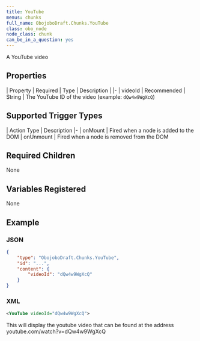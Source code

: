 ```yaml
---
title: YouTube
menus: chunks
full_name: ObojoboDraft.Chunks.YouTube
class: obo_node
node_class: chunk
can_be_in_a_question: yes
---
```


A YouTube video

## Properties

| Property | Required | Type | Description |
|-
| videoId | Recommended | String | The YouTube ID of the video (example: `dQw4w9WgXcQ`)

## Supported Trigger Types

| Action Type | Description
|-
| onMount | Fired when a node is added to the DOM
| onUnmount | Fired when a node is removed from the DOM

## Required Children

None

## Variables Registered

None

## Example

### JSON

```json
{
	"type": "ObojoboDraft.Chunks.YouTube",
	"id": "...",
	"content": {
		"videoId": "dQw4w9WgXcQ"
	}
}
```

### XML

```xml
<YouTube videoId="dQw4w9WgXcQ">
```

This will display the youtube video that can be found at the address youtube.com/watch?v=dQw4w9WgXcQ
